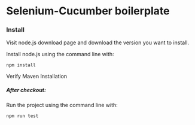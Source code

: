 # Selenium-Cucumber boilerplate

### Install

Visit node.js download page and download the version you want to install.

Install node.js using the command line with:

```
npm install
```

Verify Maven Installation

##### After checkout:

Run the project using the command line with:

```
npm run test
```
